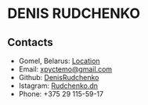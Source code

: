 # DENIS RUDCHENKO
## Contacts 
* Gomel, Belarus: [Location](https://www.google.com/maps/place/%D0%93%D0%BE%D0%BC%D0%B5%D0%BB%D1%8C/@52.425014,30.9509094,12z/data=!3m1!4b1!4m5!3m4!1s0x46d4699b50faf1a5:0x5ecca30fd2361396!8m2!3d52.4313388!4d30.99367)
* Email: xpyctemo@gmail.com
* Github: [DenisRudchenko](https://github.com/DenisRudchenko)
* Istagram: [Rudchenko.dn](https://www.instagram.com/rudchenko.dn/)
* Phone: +375 29 115-59-17 
